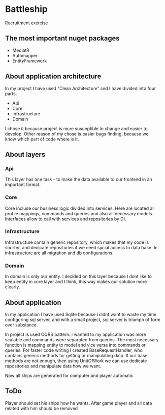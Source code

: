 # Battleship

Recruitment exercise

## The most important nuget packages

- MediatR
- Automapper
- EntityFramework

## About application architecture

In my project I have used "Clean Architecture" and I have divided into four parts.

- Api
- Core
- Infrastructure
- Domain

I chose it because project is more susceptible to change and easier to develop. Other reason of my chose is easier bugs finding, because we know which part of code where is it.

## About layers

### Api
 
 This layer has one task - to make the data available to our frontend in an important format.

### Core

Core include our business logic divided into services. Here are located all profile mappings, commands and queries and also all necessary models. Interfaces allow to call with services and repositories by DI.

### Infrastructure

Infrastructure contain generic repository, which makes that my code is shorter, and dedicate repositories if we need spcial access to data base. In infrastructure are all migration and db configurations.

### Domain

In domain is only our entity. I decided on this layer because I dont like to keep entity in core layer and I think, this way makes our solution more clearly.

## About application

In my application I have used Sqlite because I didnt want to waste my time configuring sql server, and with a small project, sql server is triumph of form over substance.

In project is used CQRS pattern. I wanted to my application was more scalable and commands were separated from queries. The most necessary function is mapping entity to model and vice versa into commands or queries. For faster code writing I created BaseRequestHandler, who contains generic methods for getting or manipulating data. If our base methods are not enough, then using UnitOfWork we can use dedicate repositories and manipulate data how we want.

Now all ships are generated for computer and player automatic

## ToDo

Player should set his ships how he wants.
After game player and all data related with him should be removed